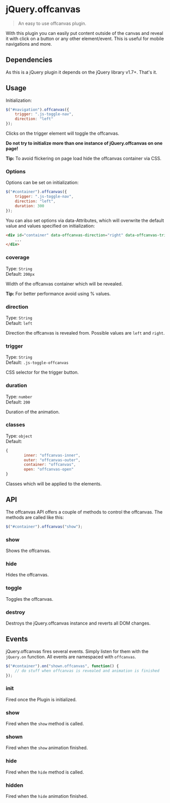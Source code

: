 # jQuery.offcanvas
> An easy to use offcanvas plugin.

With this plugin you can easily put content outside of the canvas and reveal it with click on a button or any other element/event. This is useful for mobile navigations and more.

## Dependencies

As this is a jQuery plugin it depends on the jQuery library v1.7+. That's it.

## Usage

Initialization:

```JavaScript
$("#navigation").offcanvas({
    trigger: ".js-toggle-nav",
    direction: "left"
});
```

Clicks on the trigger element will toggle the offcanvas.

**Do not try to initialize more than one instance of jQuery.offcanvas on one page!**

**Tip:** To avoid flickering on page load hide the offcanvas container via CSS.

### Options

Options can be set on initialization:

```JavaScript
$("#container").offcanvas({
    trigger: ".js-toggle-nav",
    direction: "left",
    duration: 300
});
```

You can also set options via data-Attributes, which will overwrite the default value and values specified on initialization:

```HTML
<div id="container" data-offcanvas-direction="right" data-offcanvas-trigger="#button">
    ...
</div>
```

### coverage

Type: `String`  
Default: `200px`

Width of the offcanvas container which will be revealed.

**Tip:** For better performance avoid using % values.

### direction

Type: `String`  
Default: `left`

Direction the offcanvas is revealed from. Possible values are `left` and `right`.

### trigger

Type: `String`  
Default: `.js-toggle-offcanvas`

CSS selector for the trigger button.

### duration

Type: `number`  
Default: `200`

Duration of the animation.

### classes

Type: `object`  
Default:
```JavaScript
{
        inner: "offcanvas-inner",
        outer: "offcanvas-outer",
        container: "offcanvas",
        open: "offcanvas-open"
}
```

Classes which will be applied to the elements.

## API

The offcanvas API offers a couple of methods to control the offcanvas. The methods are called like this:

```JavaScript
$("#container").offcanvas("show");
```

### show

Shows the offcanvas.

### hide

Hides the offcanvas.

### toggle

Toggles the offcanvas.

### destroy

Destroys the jQuery.offcanvas instance and reverts all DOM changes.

## Events

jQuery.offcanvas fires several events. Simply listen for them with the `jQuery.on` function. All events are namespaced with `offcanvas`.

```JavaScript
$("#container").on("shown.offcanvas", function() {
    // do stuff when offcanvas is revealed and animation is finished
});
```

### init

Fired once the Plugin is initialized.

### show

Fired when the `show` method is called.

### shown

Fired when the `show` animation finished.

### hide

Fired when the `hide` method is called.

### hidden

Fired when the `hide` animation finished.

